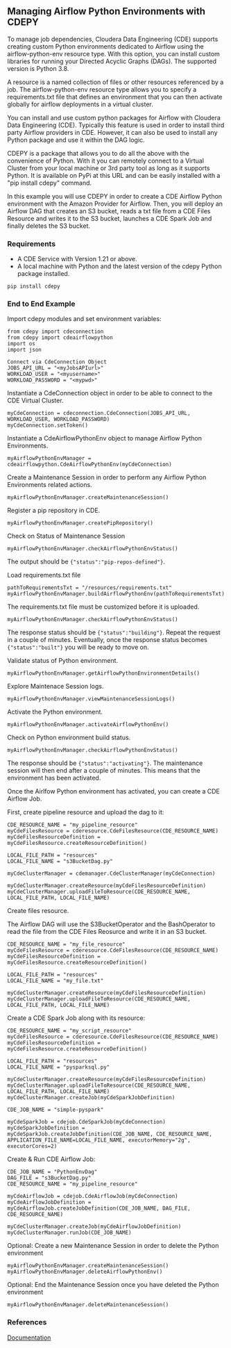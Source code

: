 ## Managing Airflow Python Environments with CDEPY

To manage job dependencies, Cloudera Data Engineering (CDE) supports creating custom Python environments dedicated to Airflow using the airflow-python-env resource type. With this option, you can install custom libraries for running your Directed Acyclic Graphs (DAGs). The supported version is Python 3.8.

A resource is a named collection of files or other resources referenced by a job. The airflow-python-env resource type allows you to specify a requirements.txt file that defines an environment that you can then activate globally for airflow deployments in a virtual cluster.

You can install and use custom python packages for Airflow with Cloudera Data Engineering (CDE). Typically this feature is used in order to install third party Airflow providers in CDE. However, it can also be used to install any Python package and use it within the DAG logic.

CDEPY is a package that allows you to do all the above with the convenience of Python. With it you can remotely connect to a Virtual Cluster from your local machine or 3rd party tool as long as it supports Python. It is available on PyPi at this URL and can be easily installed with a "pip install cdepy" command.

In this example you will use CDEPY in order to create a CDE Airflow Python environment with the Amazon Provider for Airflow. Then, you will deploy an Airflow DAG that creates an S3 bucket, reads a txt file from a CDE Files Resource and writes it to the S3 bucket, launches a CDE Spark Job and finally deletes the S3 bucket.

### Requirements

* A CDE Service with Version 1.21 or above.
* A local machine with Python and the latest version of the cdepy Python package installed.

```
pip install cdepy
```

### End to End Example

Import cdepy modules and set environment variables:

```
from cdepy import cdeconnection
from cdepy import cdeairflowpython
import os
import json

Connect via CdeConnection Object
JOBS_API_URL = "<myJobsAPIurl>"
WORKLOAD_USER = "<myusername>"
WORKLOAD_PASSWORD = "<mypwd>"
```

Instantiate a CdeConnection object in order to be able to connect to the CDE Virtual Cluster.

```
myCdeConnection = cdeconnection.CdeConnection(JOBS_API_URL, WORKLOAD_USER, WORKLOAD_PASSWORD)
myCdeConnection.setToken()
```

Instantiate a CdeAirflowPythonEnv object to manage Airflow Python Environments.

```
myAirflowPythonEnvManager = cdeairflowpython.CdeAirflowPythonEnv(myCdeConnection)
```

Create a Maintenance Session in order to perform any Airflow Python Environments related actions.

```
myAirflowPythonEnvManager.createMaintenanceSession()
```

Register a pip repository in CDE.

```
myAirflowPythonEnvManager.createPipRepository()
```

Check on Status of Maintenance Session

```
myAirflowPythonEnvManager.checkAirflowPythonEnvStatus()
```

The output should be ```{"status":"pip-repos-defined"}```.

Load requirements.txt file

```
pathToRequirementsTxt = "/resources/requirements.txt"
myAirflowPythonEnvManager.buildAirflowPythonEnv(pathToRequirementsTxt)
```

The requirements.txt file must be customized before it is uploaded.

```
myAirflowPythonEnvManager.checkAirflowPythonEnvStatus()
```

The response status should be ```{"status":"building"}```. Repeat the request in a couple of minutes. Eventually, once the response status becomes ```{"status":"built"}``` you will be ready to move on.

Validate status of Python environment.

```
myAirflowPythonEnvManager.getAirflowPythonEnvironmentDetails()
```

Explore Maintenace Session logs.

```
myAirflowPythonEnvManager.viewMaintenanceSessionLogs()
```

Activate the Python environment.

```
myAirflowPythonEnvManager.activateAirflowPythonEnv()
```

Check on Python environment build status.

```
myAirflowPythonEnvManager.checkAirflowPythonEnvStatus()
```

The response should be ```{"status":"activating"}```. The maintenance session will then end after a couple of minutes. This means that the environment has been activated.

Once the Airlfow Python environment has activated, you can create a CDE Airflow Job.

First, create pipeline resource and upload the dag to it:

```
CDE_RESOURCE_NAME = "my_pipeline_resource"
myCdeFilesResource = cderesource.CdeFilesResource(CDE_RESOURCE_NAME)
myCdeFilesResourceDefinition = myCdeFilesResource.createResourceDefinition()

LOCAL_FILE_PATH = "resources"
LOCAL_FILE_NAME = "s3BucketDag.py"

myCdeClusterManager = cdemanager.CdeClusterManager(myCdeConnection)

myCdeClusterManager.createResource(myCdeFilesResourceDefinition)
myCdeClusterManager.uploadFileToResource(CDE_RESOURCE_NAME, LOCAL_FILE_PATH, LOCAL_FILE_NAME)
```

Create files resource.

The Airflow DAG will use the S3BucketOperator and the BashOperator to read the file from the CDE Files Reosurce and write it in an S3 bucket.

```
CDE_RESOURCE_NAME = "my_file_resource"
myCdeFilesResource = cderesource.CdeFilesResource(CDE_RESOURCE_NAME)
myCdeFilesResourceDefinition = myCdeFilesResource.createResourceDefinition()

LOCAL_FILE_PATH = "resources"
LOCAL_FILE_NAME = "my_file.txt"

myCdeClusterManager.createResource(myCdeFilesResourceDefinition)
myCdeClusterManager.uploadFileToResource(CDE_RESOURCE_NAME, LOCAL_FILE_PATH, LOCAL_FILE_NAME)
```

Create a CDE Spark Job along with its resource:

```
CDE_RESOURCE_NAME = "my_script_resource"
myCdeFilesResource = cderesource.CdeFilesResource(CDE_RESOURCE_NAME)
myCdeFilesResourceDefinition = myCdeFilesResource.createResourceDefinition()

LOCAL_FILE_PATH = "resources"
LOCAL_FILE_NAME = "pysparksql.py"

myCdeClusterManager.createResource(myCdeFilesResourceDefinition)
myCdeClusterManager.uploadFileToResource(CDE_RESOURCE_NAME, LOCAL_FILE_PATH, LOCAL_FILE_NAME)
myCdeClusterManager.createJob(myCdeSparkJobDefinition)

CDE_JOB_NAME = "simple-pyspark"

myCdeSparkJob = cdejob.CdeSparkJob(myCdeConnection)
myCdeSparkJobDefinition = myCdeSparkJob.createJobDefinition(CDE_JOB_NAME, CDE_RESOURCE_NAME, APPLICATION_FILE_NAME=LOCAL_FILE_NAME, executorMemory="2g", executorCores=2)
```

Create & Run CDE Airflow Job:

```
CDE_JOB_NAME = "PythonEnvDag"
DAG_FILE = "s3BucketDag.py"
CDE_RESOURCE_NAME = "my_pipeline_resource"

myCdeAirflowJob = cdejob.CdeAirflowJob(myCdeConnection)
myCdeAirflowJobDefinition = myCdeAirflowJob.createJobDefinition(CDE_JOB_NAME, DAG_FILE, CDE_RESOURCE_NAME)

myCdeClusterManager.createJob(myCdeAirflowJobDefinition)
myCdeClusterManager.runJob(CDE_JOB_NAME)
```

Optional: Create a new Maintenance Session in order to delete the Python environment

```
myAirflowPythonEnvManager.createMaintenanceSession()
myAirflowPythonEnvManager.deleteAirflowPythonEnv()
```

Optional: End the Maintenance Session once you have deleted the Python environment

```
myAirflowPythonEnvManager.deleteMaintenanceSession()
```

### References

[Documentation](https://docs.cloudera.com/data-engineering/1.5.3/orchestrate-workflows/topics/cde-custom-python-airflow.html)
